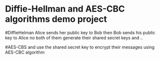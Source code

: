 # Diffie-Hellman and AES-CBC algorithms demo project

#DiffieHelman
Alice sends her public key to Bob
then Bob sends his public key to Alice
no both of them generate their shared secret keys and ..

#AES-CBS
and use the shared secret key to encrypt their messages using AES-CBC algorithm
